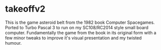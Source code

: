 # takeoffv2
This is the game asteroid belt from the 1982 book Computer Spacegames. 
Ported to Turbo Pascal 3 to run on my SC108/RC2014 style small board computer.
Fundamentally the game from the book in its original form with a few minor tweaks
to improve it's visual presentation and my twisted humour.
